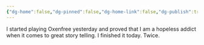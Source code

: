 ```yaml
---
{"dg-home":false,"dg-pinned":false,"dg-home-link":false,"dg-publish":true,"tags":["dgblip"],"disabled rules":["yaml-title","yaml-title-alias","file-name-heading"],"title":"philipp on mastodon @ 2023-04-08","created-date":"2023-04-08T18:02:23","id":110164504950028080,"updated-date":"2025-05-02T08:50:43","dg-path":"blips/110164504950028073.md","permalink":"/blips/110164504950028073/","dgPassFrontmatter":true}
---
```



I started playing Oxenfree yesterday and proved that I am a hopeless addict when it comes to great story telling. I finished it today. Twice.



